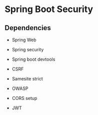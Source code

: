 # Spring Boot Security

## Dependencies
- Spring Web
- Spring security
- Spring boot devtools


- CSRF 
- Samesite strict
- OWASP
- CORS setup
- JWT

